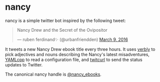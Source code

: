 # nancy
nancy is a simple twitter bot inspired by the following tweet:

<blockquote class="twitter-tweet" data-lang="en"><p lang="en" dir="ltr">Nancy Drew and the Secret of the Ovipositor</p>&mdash; ruben ferdinand✨ (@urbanfriendden) <a href="https://twitter.com/urbanfriendden/status/707544674349797378">March 9, 2016</a></blockquote>
<script async src="//platform.twitter.com/widgets.js" charset="utf-8"></script>

It tweets a new Nancy Drew ebook title every three hours. It uses [verbly](https://github.com/hatkirby/verbly) to pick adjectives and nouns describing the Nancy's latest misadventures, [YAMLcpp](https://github.com/jbeder/yaml-cpp) to read a configuration file, and [twitcurl](https://github.com/swatkat/twitcurl) to send the status updates to Twitter.

The canonical nancy handle is [@nancy_ebooks](https://twitter.com/nancy_ebooks).
